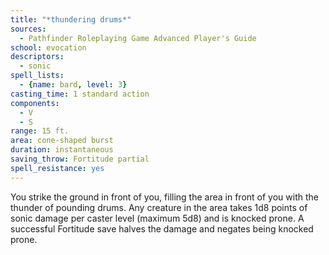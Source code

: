 ```yaml
---
title: "*thundering drums*"
sources:
  - Pathfinder Roleplaying Game Advanced Player's Guide
school: evocation
descriptors:
  - sonic
spell_lists:
  - {name: bard, level: 3}
casting_time: 1 standard action
components:
  - V
  - S
range: 15 ft.
area: cone-shaped burst
duration: instantaneous
saving_throw: Fortitude partial
spell_resistance: yes
---
```


You strike the ground in front of you, filling the area in front of you with the thunder of pounding drums. Any creature in the area takes 1d8 points of sonic damage per caster level (maximum 5d8) and is knocked prone. A successful Fortitude save halves the damage and negates being knocked prone.

